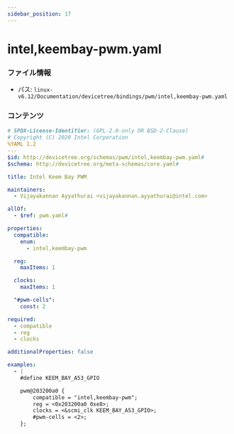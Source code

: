 ```yaml
---
sidebar_position: 17
---
```

# intel,keembay-pwm.yaml

### ファイル情報

- パス: `linux-v6.12/Documentation/devicetree/bindings/pwm/intel,keembay-pwm.yaml`

### コンテンツ

```yaml
# SPDX-License-Identifier: (GPL-2.0-only OR BSD-2-Clause)
# Copyright (C) 2020 Intel Corporation
%YAML 1.2
---
$id: http://devicetree.org/schemas/pwm/intel,keembay-pwm.yaml#
$schema: http://devicetree.org/meta-schemas/core.yaml#

title: Intel Keem Bay PWM

maintainers:
  - Vijayakannan Ayyathurai <vijayakannan.ayyathurai@intel.com>

allOf:
  - $ref: pwm.yaml#

properties:
  compatible:
    enum:
      - intel,keembay-pwm

  reg:
    maxItems: 1

  clocks:
    maxItems: 1

  "#pwm-cells":
    const: 2

required:
  - compatible
  - reg
  - clocks

additionalProperties: false

examples:
  - |
    #define KEEM_BAY_A53_GPIO

    pwm@203200a0 {
        compatible = "intel,keembay-pwm";
        reg = <0x203200a0 0xe8>;
        clocks = <&scmi_clk KEEM_BAY_A53_GPIO>;
        #pwm-cells = <2>;
    };

```
